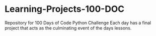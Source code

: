 # Learning-Projects-100-DOC
Repository for 100 Days of Code Python Challenge
Each day has a final project that acts as the culminating event of the days lessons. 
